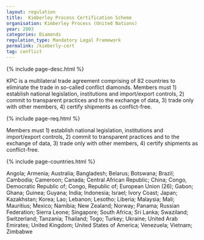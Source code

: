 ```yaml
---
layout: regulation
title:  Kimberley Process Certification Scheme
organisation: Kimberley Process (United Nations)
year: 2003
categories: Diamonds
regulation_type: Mandatory Legal Framework
permalink: /kimberly-cert
tag: conflict
---
```


{% include page-desc.html %}

KPC is a multilateral trade agreement comprising of 82 countries to eliminate the trade in so-called conflict diamonds. Members must 1) establish national legislation, institutions and import/export controls, 2) commit to transparent practices and to the exchange of data, 3) trade only with other members, 4) certify shipments as conflict-free.

{% include page-req.html %}

Members must 1) establish national legislation, institutions and import/export controls, 2) commit to transparent practices and to the exchange of data, 3) trade only with other members, 4) certify shipments as conflict-free.

{% include page-countries.html %}

Angola; Armenia; Australia; Bangladesh; Belarus; Botswana; Brazil; Cambodia; Cameroon; Canada; Central African Republic; China; Congo, Democratic Republic of; Congo, Republic of; European Union (26); Gabon; Ghana; Guinea; Guyana; India; Indonesia; Israel; Ivory Coast; Japan; Kazakhstan; Korea; Lao; Lebanon; Lesotho; Liberia; Malaysia; Mali; Mauritius; Mexico; Namibia; New Zealand; Norway; Panama; Russian Federation; Sierra Leone; Singapore; South Africa; Sri Lanka; Swaziland; Switzerland; Tanzania; Thailand; Togo; Turkey; Ukraine; United Arab Emirates; United Kingdom; United States of America; Venezuela; Vietnam; Zimbabwe
